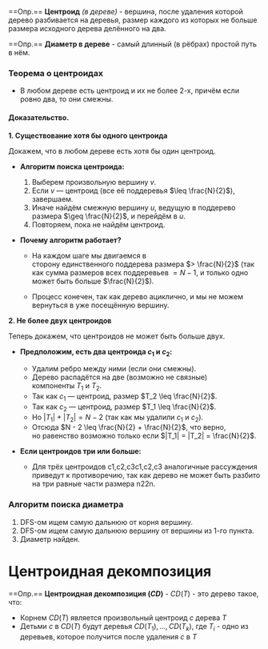 ==Опр.== **Центроид** *(в дереве)* - вершина, после удаления которой дерево разбивается на деревья, размер каждого из которых не больше размера исходного дерева делённого на два.

==Опр.== **Диаметр в дереве** - самый длинный (в рёбрах) простой путь в нём.

### Теорема о центроидах

- В любом дереве есть центроид и их не более 2-х, причём если ровно два, то они смежны.

#### Доказательство.

 **1. Существование хотя бы одного центроида**

Докажем, что в любом дереве есть хотя бы один центроид.

- **Алгоритм поиска центроида:**
    1. Выберем произвольную вершину $v$.
    2. Если $v$ — центроид (все её поддеревья $\leq \frac{N}{2}$​), завершаем.
    3. Иначе найдём смежную вершину $u$, ведущую в поддерево размера $\geq \frac{N}{2}$, и перейдём в $u$.
    4. Повторяем, пока не найдём центроид.
        
- **Почему алгоритм работает?**
    
    - На каждом шаге мы двигаемся в сторону единственного поддерева размера $> \frac{N}{2}$​ (так как сумма размеров всех поддеревьев $= N−1$, и только одно может быть больше $\frac{N}{2}$​).
        
    - Процесс конечен, так как дерево ациклично, и мы не можем вернуться в уже посещённую вершину.

**2. Не более двух центроидов**

Теперь докажем, что центроидов не может быть больше двух.

- **Предположим, есть два центроида $c_1$​ и $c_2$​:**
    - Удалим ребро между ними (если они смежны).
    - Дерево распадётся на две (возможно не связные) компоненты $T_1$​ и $T_2$​.
    - Так как $c_1$​ — центроид, размер $T_2 \leq \frac{N}{2}$​.
    - Так как $c_2$​ — центроид, размер $T_1 \leq \frac{N}{2}​$.
    - Но $|T_1| + |T_2| = N - 2$ (так как мы удалили $c_1$​ и $c_2$​).
    - Отсюда $N - 2 \leq \frac{N}{2} + \frac{N}{2}$, что верно, но равенство возможно только если $|T_1| = |T_2| = \frac{N}{2}$​.
    
- **Если центроидов три или больше:**
    
    - Для трёх центроидов c1,c2,c3c1​,c2​,c3​ аналогичные рассуждения приведут к противоречию, так как дерево не может быть разбито на три равные части размера n22n​.

### Алгоритм поиска диаметра

1) DFS-ом ищем самую дальнюю от корня вершину.
2) DFS-ом ищем самую дальнюю вершину от вершины из 1-го пункта.
3) Диаметр найден.

# Центроидная декомпозиция

==Опр.== **Центроидная декомпозиция ($CD$)** - $CD(T)$ - это дерево такое, что:
- Корнем $CD(T)$ является произвольный центроид $c$ дерева $T$
- Детьми $c$ в $CD(T)$ будут деревья $CD(T_1), ..., CD(T_k)$, где $T_i$ - одно из деревьев, которое получится после удаления $c$ в $T$
 